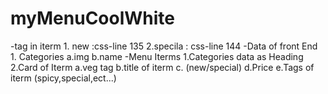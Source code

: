 # myMenuCoolWhite
-tag in iterm
    1. new  :css-line 135 
    2.specila   : css-line 144
-Data of front End
    1. Categories 
        a.img
        b.name
-Menu Iterms
    1.Categories data as Heading 
    2.Card of Iterm
        a.veg tag 
        b.title of iterm
        c. (new/special)
        d.Price
        e.Tags of iterm (spicy,special,ect...)
